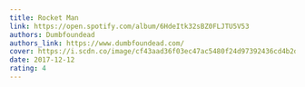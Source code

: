 ```yaml
---
title: Rocket Man
link: https://open.spotify.com/album/6HdeItk32sBZ0FLJTU5V53
authors: Dumbfoundead
authors_link: https://www.dumbfoundead.com/
cover: https://i.scdn.co/image/cf43aad36f03ec47ac5480f24d97392436cd4b2d
date: 2017-12-12
rating: 4
---
```

